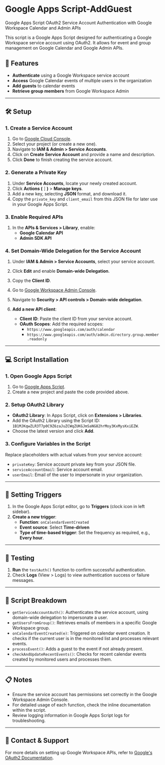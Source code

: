 # Google Apps Script-AddGuest

Google Apps Script OAuth2 Service Account Authentication with Google Workspace Calendar and Admin APIs

This script is a Google Apps Script designed for authenticating a Google Workspace service account using OAuth2. It allows for event and group management on Google Calendar and Google Admin APIs.

## 🚀 Features
- **Authenticate** using a Google Workspace service account
- **Access** Google Calendar events of multiple users in the organization
- **Add guests** to calendar events
- **Retrieve group members** from Google Workspace Admin

---

## 🛠️ Setup

### 1. Create a Service Account
1. Go to [Google Cloud Console](https://console.cloud.google.com/).
2. Select your project (or create a new one).
3. Navigate to **IAM & Admin > Service Accounts**.
4. Click on **Create Service Account** and provide a name and description.
5. Click **Done** to finish creating the service account.

### 2. Generate a Private Key
1. Under **Service Accounts**, locate your newly created account.
2. Click **Actions (⋮)** > **Manage keys**.
3. Add a new key, selecting **JSON** format, and download it.
4. Copy the `private_key` and `client_email` from this JSON file for later use in your Google Apps Script.

### 3. Enable Required APIs
1. In the **APIs & Services > Library**, enable:
   - **Google Calendar API**
   - **Admin SDK API**

### 4. Set Domain-Wide Delegation for the Service Account
1. Under **IAM & Admin > Service Accounts**, select your service account.
2. Click **Edit** and enable **Domain-wide Delegation**.
3. Copy the **Client ID**.

4. Go to [Google Workspace Admin Console](https://admin.google.com/).
5. Navigate to **Security > API controls > Domain-wide delegation**.
6. **Add a new API client**:
   - **Client ID**: Paste the client ID from your service account.
   - **OAuth Scopes**: Add the required scopes:
     - `https://www.googleapis.com/auth/calendar`
     - `https://www.googleapis.com/auth/admin.directory.group.member.readonly`

---

## 💻 Script Installation

### 1. Open Google Apps Script
1. Go to [Google Apps Script](https://script.google.com/).
2. Create a new project and paste the code provided above.

### 2. Setup OAuth2 Library
- **OAuth2 Library**: In Apps Script, click on **Extensions > Libraries**.
- Add the OAuth2 Library using the Script ID: `1B1MJKqwZLR3T7p0C9Z6zaJuZCWqZUKGJmSaNG82hrMoy3KxMysKxiEZW`.
- Choose the latest version and click **Add**.

### 3. Configure Variables in the Script
Replace placeholders with actual values from your service account:
- `privateKey`: Service account private key from your JSON file.
- `serviceAccountEmail`: Service account email.
- `userEmail`: Email of the user to impersonate in your organization.

---

## 🔄 Setting Triggers
1. In the Google Apps Script editor, go to **Triggers** (clock icon in left sidebar).
2. **Create a new trigger**:
   - **Function**: `onCalendarEventCreated`
   - **Event source**: Select **Time-driven**
   - **Type of time-based trigger**: Set the frequency as required, e.g., **Every hour**.

---

## 🧪 Testing
1. **Run** the `testAuth()` function to confirm successful authentication.
2. Check **Logs** (View > Logs) to view authentication success or failure messages.

---

## 📄 Script Breakdown

- `getServiceAccountAuth()`: Authenticates the service account, using domain-wide delegation to impersonate a user.
- `getUsersFromGroup()`: Retrieves emails of members in a specific Google Workspace group.
- `onCalendarEventCreated(e)`: Triggered on calendar event creation. It checks if the current user is in the monitored list and processes relevant events.
- `processEvent()`: Adds a guest to the event if not already present.
- `checkAndUpdateRecentEvents()`: Checks for recent calendar events created by monitored users and processes them.

---

## 📋 Notes
- Ensure the service account has permissions set correctly in the Google Workspace Admin Console.
- For detailed usage of each function, check the inline documentation within the script.
- Review logging information in Google Apps Script logs for troubleshooting.

---

## 📧 Contact & Support
For more details on setting up Google Workspace APIs, refer to [Google's OAuth2 Documentation](https://developers.google.com/identity/protocols/oauth2).
